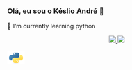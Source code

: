 ### Olá, eu sou o Késlio André 👋
🌱 I’m currently learning python
<div align="center">
  <a href="https://github.com/keslioandre">
  <img height="150em" src="https://github-readme-stats.vercel.app/api?username=keslioandre&show_icons=true&theme=dracula&include_all_commits=true&count_private=true"/>
  <img height="140em" src="https://github-readme-stats.vercel.app/api/top-langs/?username=keslioandre&layout=compact&langs_count=7&theme=dark"/>
</div>
<div style="display: inline_block"><br>
  <img align="center" alt="keslio-Python" height="30" width="40" src="https://raw.githubusercontent.com/devicons/devicon/master/icons/python/python-original.svg">
</div>
  
<!--
**keslioandre/keslioandre** is a ✨ _special_ ✨ repository because its `README.md` (this file) appears on your GitHub profile.

Here are some ideas to get you started:

- 🔭 I’m currently working on ...
- 🌱 I’m currently learning python
- 👯 I’m looking to collaborate on ...
- 🤔 I’m looking for help with ...
- 💬 Ask me about ...
- 📫 How to reach me: ...
- 😄 Pronouns: ...
- ⚡ Fun fact: ...
-->
